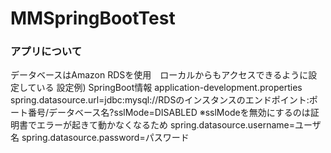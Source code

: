 # MMSpringBootTest
### アプリについて
データベースはAmazon RDSを使用　ローカルからもアクセスできるように設定している
設定例)
SpringBoot情報
application-development.properties
spring.datasource.url=jdbc:mysql://RDSのインスタンスのエンドポイント:ポート番号/データベース名?sslMode=DISABLED
※sslModeを無効にするのは証明書でエラーが起きて動かなくなるため
spring.datasource.username=ユーザ名
spring.datasource.password=パスワード
